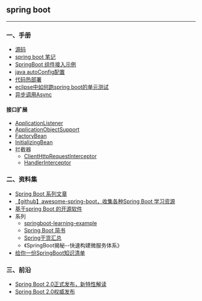 ## spring boot

---

### 一、手册


* [源码](https://github.com/spring-projects/spring-boot)
* [spring boot 笔记](springboo-note.md)
* [SpringBoot 组件接入示例](https://github.com/aalansehaiyang/SpringBoot-Learning)
* [java autoConfig配置](springboot-javaConfig.md)
* [代码热部署](springboot-hot-reload.md)
* [eclipse中如何跑spring boot的单元测试](springboot-unit.md)
* [异步调用Async](https://blog.csdn.net/v2sking/article/details/72795742)


#### 接口扩展

* [ApplicationListener](https://my.oschina.net/spinachgit/blog/1635218?nocache=1522203306031)
* [ApplicationObjectSupport](https://blog.csdn.net/huangbo_embed/article/details/50342669)
* [FactoryBean]()
* [InitializingBean]()
* 拦截器
	* [ClientHttpRequestInterceptor]()
	* [HandlerInterceptor](https://blog.csdn.net/qq_27905183/article/details/79079762)

### 二、资料集

* [Spring Boot 系列文章](http://www.ityouknow.com/spring-boot.html)
* [【github】awesome-spring-boot，收集各种Spring Boot 学习资源 ](https://github.com/ityouknow/awesome-spring-boot) 
* [基于spring Boot 的开源软件](https://mp.weixin.qq.com/s/iwYVhvNgfi0VTkl2tqMbNw)
* 系列
	* [springboot-learning-example](https://github.com/JeffLi1993/springboot-learning-example)
	* [Spring Boot 简书](http://www.jianshu.com/collection/f0cf6eae1754)
	* [Spring干货汇总](https://mp.weixin.qq.com/s/VFHmOIp-H4lgh4gQE-cj5A)
	* 《SpringBoot揭秘--快速构建微服务体系》
* [给你一份SpringBoot知识清单](https://mp.weixin.qq.com/s/weh1bwsxBXQC1sbBo7_nwQ)

### 三、前沿

* [Spring Boot 2.0正式发布，新特性解读](https://mp.weixin.qq.com/s/lsJU_XFmI3dPpkWndrsAuw)
* [Spring Boot 2.0权威发布](https://mp.weixin.qq.com/s/aSzZYsYux9iRHJOcbpvSWg)